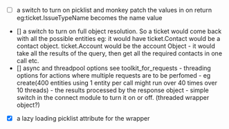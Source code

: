 - [ ] a switch to turn on picklist and monkey patch the values in on return eg:ticket.IssueTypeName becomes the name value
- [] a switch to turn on full object resolution.  So a ticket would come back with all the possible entities 
        eg: it would have ticket.Contact would be a contact object.  ticket.Account would be the account Object
        - it would take all the results of the query, then get all the required contacts in one call etc.
- [] async and threadpool options
        see toolkit_for_requests - threading options for actions where multiple requests are to be perfomed
        - eg create(400 entities using 1 entity per call might run over 40 times over 10 threads)
        - the results processed by the response object
        - simple switch in the connect module to turn it on or off. (threaded wrapper object?)
- [x] a lazy loading picklist attribute for the wrapper